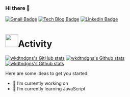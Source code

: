 ### Hi there 👋    
[![Gmail Badge](https://img.shields.io/badge/Gmail-d14836?style=flat-square&logo=Gmail&logoColor=white&link=mailto:wkdtndgns@gmail.com)](mailto:wkdtndgns@gmail.com)
[![Tech Blog Badge](http://img.shields.io/badge/-Tech%20blog-black?style=flat-square&logo=github&link=https://dev-cannon.tistory.com)](https://dev-cannon.tistory.com)
[![Linkedin Badge](https://img.shields.io/badge/-LinkedIn-blue?style=flat-square&logo=Linkedin&logoColor=white&link=https://https://www.linkedin.com/in/seunghun-jang-803778168/)](https://www.linkedin.com/in/seunghun-jang-803778168/)


<h1><img src="https://user-images.githubusercontent.com/54318460/165490580-5014fa53-5de5-4d39-9042-3ea43ea607d5.gif" width="40">Activity</h1> 

[![wkdtndgns's GitHub stats](https://github-readme-stats.vercel.app/api?username=wkdtndgns&show_icons=true&theme=vue)](https://github.com/wkdtndgns?tab=repositories)
[![wkdtndgns's Github stats](https://github-profile-summary-cards.vercel.app/api/cards/profile-details?username=wkdtndgns&theme=vue)]((https://github.com/wkdtndgns?tab=repositories))
[![wkdtndgns's Github stats](https://github-readme-stats.vercel.app/api/top-langs/?username=wkdtndgns&show_icons=true&hide_border=true&title_color=004386&icon_color=004386&layout=compact)](https://github.com/wkdtndgns?tab=repositories)




Here are some ideas to get you started:

- 🔭 I’m currently working on 
- 🌱 I’m currently learning JavaScript
